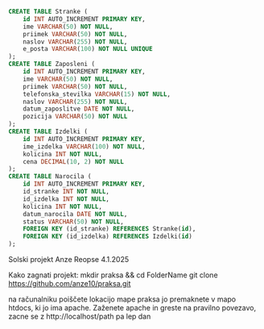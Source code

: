 ```sql
CREATE TABLE Stranke (
    id INT AUTO_INCREMENT PRIMARY KEY,
    ime VARCHAR(50) NOT NULL,
    priimek VARCHAR(50) NOT NULL,
    naslov VARCHAR(255) NOT NULL,
    e_posta VARCHAR(100) NOT NULL UNIQUE
);
CREATE TABLE Zaposleni (
    id INT AUTO_INCREMENT PRIMARY KEY,
    ime VARCHAR(50) NOT NULL,
    priimek VARCHAR(50) NOT NULL,
    telefonska_stevilka VARCHAR(15) NOT NULL,
    naslov VARCHAR(255) NOT NULL,
    datum_zaposlitve DATE NOT NULL,
    pozicija VARCHAR(50) NOT NULL
);
CREATE TABLE Izdelki (
    id INT AUTO_INCREMENT PRIMARY KEY,
    ime_izdelka VARCHAR(100) NOT NULL,
    kolicina INT NOT NULL,
    cena DECIMAL(10, 2) NOT NULL
);
CREATE TABLE Narocila (
    id INT AUTO_INCREMENT PRIMARY KEY,
    id_stranke INT NOT NULL,
    id_izdelka INT NOT NULL,
    kolicina INT NOT NULL,
    datum_narocila DATE NOT NULL,
    status VARCHAR(50) NOT NULL,
    FOREIGN KEY (id_stranke) REFERENCES Stranke(id),
    FOREIGN KEY (id_izdelka) REFERENCES Izdelki(id)
);
```
Solski projekt 
Anze Reopse 4.1.2025

Kako zagnati projekt:
mkdir praksa && cd FolderName
git clone https://github.com/anze10/praksa.git

na računalniku poiščete lokacijo mape praksa jo premaknete v mapo htdocs, ki jo ima apache. 
Zaženete apache 
in greste na pravilno povezavo, zacne se z http://localhost/path
pa lep dan
